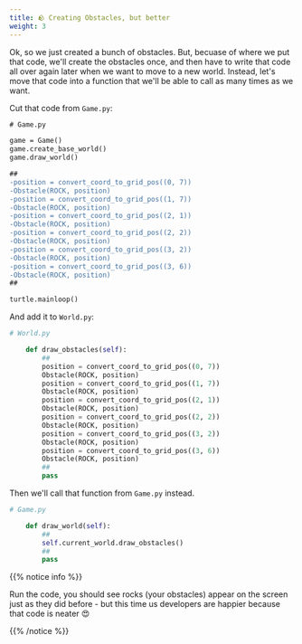 ```yaml
---
title: 🪨 Creating Obstacles, but better
weight: 3
---
```


Ok, so we just created a bunch of obstacles.
But, becuase of where we put that code, we'll create the obstacles once, and then have to write that code all over again later when we want to move to a new world.
Instead, let's move that code into a function that we'll be able to call as many times as we want.

Cut that code from `Game.py`:

```diff
# Game.py

game = Game()
game.create_base_world()
game.draw_world()

##
-position = convert_coord_to_grid_pos((0, 7))
-Obstacle(ROCK, position)
-position = convert_coord_to_grid_pos((1, 7))
-Obstacle(ROCK, position)
-position = convert_coord_to_grid_pos((2, 1))
-Obstacle(ROCK, position)
-position = convert_coord_to_grid_pos((2, 2))
-Obstacle(ROCK, position)
-position = convert_coord_to_grid_pos((3, 2))
-Obstacle(ROCK, position)
-position = convert_coord_to_grid_pos((3, 6))
-Obstacle(ROCK, position)
##

turtle.mainloop()
```

And add it to `World.py`:

```python
# World.py

    def draw_obstacles(self):
        ##
        position = convert_coord_to_grid_pos((0, 7))
        Obstacle(ROCK, position)
        position = convert_coord_to_grid_pos((1, 7))
        Obstacle(ROCK, position)
        position = convert_coord_to_grid_pos((2, 1))
        Obstacle(ROCK, position)
        position = convert_coord_to_grid_pos((2, 2))
        Obstacle(ROCK, position)
        position = convert_coord_to_grid_pos((3, 2))
        Obstacle(ROCK, position)
        position = convert_coord_to_grid_pos((3, 6))
        Obstacle(ROCK, position)
        ##
        pass

```

Then we'll call that function from `Game.py` instead.

```python
# Game.py

    def draw_world(self):
        ##
        self.current_world.draw_obstacles()
        ##
        pass
```

{{% notice info %}}

Run the code, you should see rocks (your obstacles) appear on the screen just as they did before - but this time us developers are happier because that code is neater 😍

{{% /notice %}}
